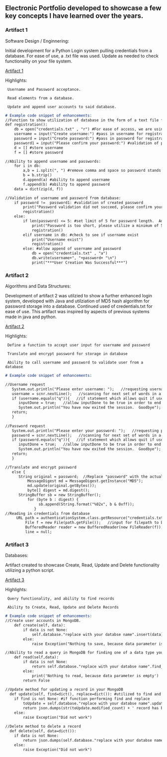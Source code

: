 ## Electronic Portfolio developed to showcase a few key concepts I have learned over the years.

### Artifact 1 

Software Design / Enginnering:

  Initial development for a Python Login system pulling credentials from a database.  For ease of use, a .txt file was used.  Update as needed to check functionality on your file system.

  [Artifact 1](https://github.com/MikeARiv/mikeariv.github.io/blob/main/Employee_Tracker.py)
  
  Highlights:
  
     Username and Password acceptance.
  
     Read elements from a database.
  
     Update and append user accounts to said database.

```markdown
# Example code snippet of enhancements:
//Function to show utilization of database in the form of a text file for username/password placement:
def registration():
    db = open("credentials.txt" , "r") #For ease of access, we are using a text file as database and the r option for read
    username = input("Create username:") #pass in username for registration
    password = input("Create password:") #pass in password for registration
    password1 = input("Please confirm your password:") #validation of password
    d = [] #store username
    f = [] #store password

//Ability to append username and passwords:
    for i in db:
        a,b = i.split(", ") #remove comma and space so password stands alone if we print it out
        b = b.strip()
        d.append(a) #ability to append username
        f.append(b) #ability to append password
    data = dict(zip(d, f))

//Validation of username and password from database:
    if password !=  password1: #validation of created password
        print("Password validation did not succeed, please confirm your password")
        registration()
    else:
        if len(password) <= 5: #set limit of 5 for password length.  Adjust to your password requirements, Length of 15 recommended
            print("Password is too short, please utilize a minimum of 5 characters") #update as required for character length change
            registration()
        elif username in db: #check to see if username exist
            print("Username exist")
            registration()
        else: #allow append of username and password
            db = open("credentials.txt" , "a")
            db.write(username+", "+password+ "\n")
            print("***User Creation Was Successful***")
```


### Artifact 2 

Algorithms and Data Structures:

  Development of artifact 2 was utilzied to show a further enhanced login system, developed with Java and utilziation of MD5 hash algorithm for password storage into a database.  Continued used of credentials.txt for ease of use.  This artifact was inspired by aspects of previous systems made in java and python.  

  [Artifact 2](https://github.com/MikeARiv/mikeariv.github.io/blob/main/authenticationSystem.java)
  
  Highlights:
  
     Define a function to accept user input for username and password
  
     Translate and encrypt password for storage in database
  
     Ability to call username and password to validate user from a database

```markdown
# Example code snippet of enhancements:

//Username request
   System.out.println("Please enter username: ");   //requesting username input
   username = scnr.nextLine();   //scanning for next set of words in a line in order to establish username
   if (username.equals("q")){   //if statement which allows quit if user selects q
      inputDone = true;   //allow inputDone to be true in order to end application
      System.out.println("You have now exited the session.  Goodbye");
   return;
   }
   
//Password request
   System.out.println("Please enter your password: ");   //requesting password input
   password = scnr.nextLine();   //scanning for next set of words in a line to establish password
   if (password.equals("q")){   //if statement which allows quit if user selects q
      inputDone = true;   //allow inputDone to be true in order to end application
      System.out.println("You have now exited the session.  Goodbye");   //end statement printed to user for validation of end
   return;
   }

//Translate and encrypt password
   else {
      String original = password;  //Replace "password" with the actual password inputted by the user
		  MessageDigest md = MessageDigest.getInstance("MD5");
		  md.update(original.getBytes());
		  byte[] digest = md.digest();
      StringBuffer sb = new StringBuffer();
		  for (byte b : digest) {
			   sb.append(String.format("%02x", b & 0xff));
		     }
//Reading in credentials from database
     URL path = authenticationSystem.class.getResource("credentials.txt");   //setting URL path to the same folder in which our document is located
		 File f = new File(path.getFile());   //input for filepath to be read in
		 BufferedReader reader = new BufferedReader(new FileReader(f));   //buffer stated to read and store input from File f
		 line = null;
```

### Artifact 3 

Databases:

  Artifact created to showcase Create, Read, Update and Delete functionality utilizing a python script.

  [Artifact 3](https://github.com/MikeARiv/mikeariv.github.io/blob/main/MongoDB_CRUD.py)
  
  Highlights:
  
     Query functionality, and ability to find records
  
     Ability to Create, Read, Update and Delete Records


```markdown
# Example code snippet of enhancements:
//Create user accounts in MongoDB.
    def create(self, data):
        if data is not None:
            self.database."replace with your databse name".insert(data)  # data should be dictionary
        else:
            raise Exception("Nothing to save, because data parameter is empty")

//Ability to read a query in MongoDB for finding one of a data type you are looking for.
    def read(self,data):
        if data is not None:
            return self.database."replace with your databse name".find_one(data)
        else:
            print('Nothing to read, because data parameter is empty')
        return False
        
//Update method for updating a record in your MongoDB
  def update(self, find=dict(), replace=dict()): #utilized to find and replace items
    if find is not None: #if function performing find and replace
        toUpdate = self.database."replace with your databse name".update_many(find, {"$set":replace})
        return json.dumps(str(toUpdate.modified_count) + ' record has been updated')
    else:
        raise Exception("Did not work")
          
//Delete method to delete a record
  def delete(self, data=dict()):
    if data is not None:
        return json.dumps(self.database."replace with your databse name".remove(data))
    else:
        raise Exception("Did not work")
```
